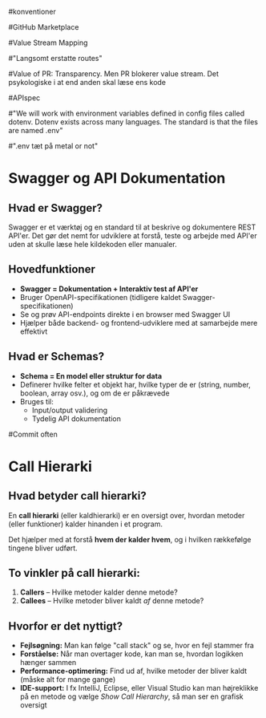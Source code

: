 #konventioner

#GitHub Marketplace

#Value Stream Mapping

#"Langsomt erstatte routes"

#Value of PR: Transparency. Men PR blokerer value stream. Det psykologiske i at end anden skal læse ens kode

#APIspec

#"We will work with environment variables defined in config files called dotenv. Dotenv exists across many languages. The standard is that the files are named .env"

#".env tæt på metal or not"

# Swagger og API Dokumentation

## Hvad er Swagger?

Swagger er et værktøj og en standard til at beskrive og dokumentere REST API'er. Det gør det nemt for udviklere at forstå, teste og arbejde med API'er uden at skulle læse hele kildekoden eller manualer.

## Hovedfunktioner

* **Swagger = Dokumentation + Interaktiv test af API'er**
* Bruger OpenAPI-specifikationen (tidligere kaldet Swagger-specifikationen)
* Se og prøv API-endpoints direkte i en browser med Swagger UI
* Hjælper både backend- og frontend-udviklere med at samarbejde mere effektivt

## Hvad er Schemas?

* **Schema = En model eller struktur for data**
* Definerer hvilke felter et objekt har, hvilke typer de er (string, number, boolean, array osv.), og om de er påkrævede
* Bruges til:
    * Input/output validering
    * Tydelig API dokumentation


#Commit often

# Call Hierarki

## Hvad betyder call hierarki?

En **call hierarki** (eller kaldhierarki) er en oversigt over, hvordan metoder (eller funktioner) kalder hinanden i et program.

Det hjælper med at forstå **hvem der kalder hvem**, og i hvilken rækkefølge tingene bliver udført.

## To vinkler på call hierarki:

1. **Callers** – Hvilke metoder kalder denne metode?
2. **Callees** – Hvilke metoder bliver kaldt *af* denne metode?

## Hvorfor er det nyttigt?

* **Fejlsøgning:** Man kan følge "call stack" og se, hvor en fejl stammer fra
* **Forståelse:** Når man overtager kode, kan man se, hvordan logikken hænger sammen
* **Performance-optimering:** Find ud af, hvilke metoder der bliver kaldt (måske alt for mange gange)
* **IDE-support:** I fx IntelliJ, Eclipse, eller Visual Studio kan man højreklikke på en metode og vælge *Show Call Hierarchy*, så man ser en grafisk oversigt
